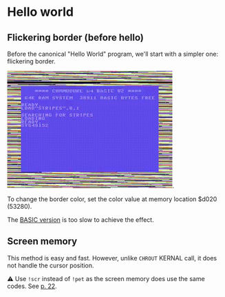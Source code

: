# Hello world

## Flickering border (before hello)

Before the canonical "Hello World" program, we'll start with a simpler one: flickering border.

![Border flickering on the C64](border-flicker.gif).

To change the border color, set the color value at memory location $d020 (53280).

The [BASIC version](border-flicker.bas) is too slow to achieve the effect.

## Screen memory

This method is easy and fast. However, unlike `CHROUT` KERNAL call, it does not handle the cursor position.

⚠️ Use `!scr` instead of `!pet` as the screen memory does use the same codes. See [p. 22](https://www.unicode.org/L2/L2019/19025-terminals-prop.pdf).
